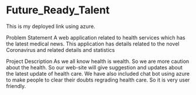 # Future_Ready_Talent
This is my deployed link using azure.

Problem Statement
A web application related to health services which has the latest medical news.
This application has details related to the novel Coronavirus and related details and statistics

Project Description
As we all know health is wealth. So we are more caution about the health.
So our web-site will give suggestion and updates about the latest update of health care.
We have also included chat bot using azure to make people to clear their doubts regrading health care. So it is very user friendly.
